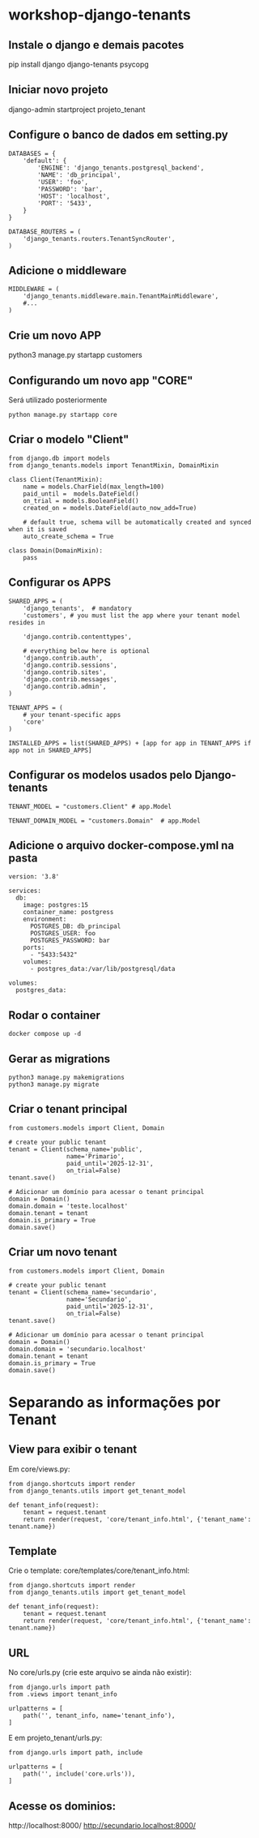 # workshop-django-tenants

## Instale o django e demais pacotes
pip install django django-tenants psycopg

## Iniciar novo projeto
django-admin startproject projeto_tenant

## Configure o banco de dados em setting.py
```
DATABASES = {
    'default': {
        'ENGINE': 'django_tenants.postgresql_backend',
        'NAME': 'db_principal',
        'USER': 'foo',
        'PASSWORD': 'bar',
        'HOST': 'localhost',
        'PORT': '5433',
    }
}

DATABASE_ROUTERS = (
    'django_tenants.routers.TenantSyncRouter',
)
```

## Adicione o middleware
```
MIDDLEWARE = (
    'django_tenants.middleware.main.TenantMainMiddleware',
    #...
)
```

## Crie um novo APP
python3 manage.py startapp customers

## Configurando um novo app "CORE"
Será utilizado posteriormente 

```python manage.py startapp core```


## Criar o modelo "Client"
```
from django.db import models
from django_tenants.models import TenantMixin, DomainMixin

class Client(TenantMixin):
    name = models.CharField(max_length=100)
    paid_until =  models.DateField()
    on_trial = models.BooleanField()
    created_on = models.DateField(auto_now_add=True)

    # default true, schema will be automatically created and synced when it is saved
    auto_create_schema = True

class Domain(DomainMixin):
    pass
```

## Configurar os APPS
```
SHARED_APPS = (
    'django_tenants',  # mandatory
    'customers', # you must list the app where your tenant model resides in

    'django.contrib.contenttypes',

    # everything below here is optional
    'django.contrib.auth',
    'django.contrib.sessions',
    'django.contrib.sites',
    'django.contrib.messages',
    'django.contrib.admin',
)

TENANT_APPS = (
    # your tenant-specific apps
    'core'
)

INSTALLED_APPS = list(SHARED_APPS) + [app for app in TENANT_APPS if app not in SHARED_APPS]
```

## Configurar os modelos usados pelo Django-tenants
```
TENANT_MODEL = "customers.Client" # app.Model

TENANT_DOMAIN_MODEL = "customers.Domain"  # app.Model
```

## Adicione o arquivo docker-compose.yml na pasta
```
version: '3.8'

services:
  db:
    image: postgres:15
    container_name: postgress
    environment:
      POSTGRES_DB: db_principal
      POSTGRES_USER: foo
      POSTGRES_PASSWORD: bar
    ports:
      - "5433:5432"
    volumes:
      - postgres_data:/var/lib/postgresql/data

volumes:
  postgres_data:
```

## Rodar o container
```
docker compose up -d
```

## Gerar as migrations
```
python3 manage.py makemigrations
python3 manage.py migrate
```

## Criar o tenant principal
```
from customers.models import Client, Domain

# create your public tenant
tenant = Client(schema_name='public',
                name='Primario',
                paid_until='2025-12-31',
                on_trial=False)
tenant.save()

# Adicionar um domínio para acessar o tenant principal
domain = Domain()
domain.domain = 'teste.localhost'
domain.tenant = tenant
domain.is_primary = True
domain.save()
```

## Criar um novo tenant
```
from customers.models import Client, Domain

# create your public tenant
tenant = Client(schema_name='secundario',
                name='Secundario',
                paid_until='2025-12-31',
                on_trial=False)
tenant.save()

# Adicionar um domínio para acessar o tenant principal
domain = Domain()
domain.domain = 'secundario.localhost'
domain.tenant = tenant
domain.is_primary = True
domain.save()
```


# Separando as informações por Tenant

## View para exibir o tenant
Em core/views.py:
```
from django.shortcuts import render
from django_tenants.utils import get_tenant_model

def tenant_info(request):
    tenant = request.tenant
    return render(request, 'core/tenant_info.html', {'tenant_name': tenant.name})
```

## Template
Crie o template: core/templates/core/tenant_info.html:
```
from django.shortcuts import render
from django_tenants.utils import get_tenant_model

def tenant_info(request):
    tenant = request.tenant
    return render(request, 'core/tenant_info.html', {'tenant_name': tenant.name})
```

## URL
No core/urls.py (crie este arquivo se ainda não existir):
```
from django.urls import path
from .views import tenant_info

urlpatterns = [
    path('', tenant_info, name='tenant_info'),
]

```
E em projeto_tenant/urls.py:
```
from django.urls import path, include

urlpatterns = [
    path('', include('core.urls')),
]
```

## Acesse os dominios:
http://localhost:8000/
http://secundario.localhost:8000/
